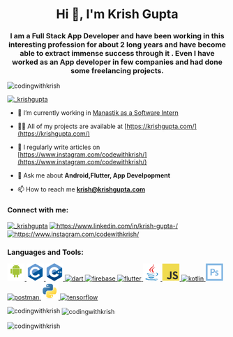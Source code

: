 <h1 align="center">Hi 👋, I'm Krish Gupta</h1>
<h3 align="center">I am a Full Stack App Developer  and have been working in this interesting profession for about 2 long years and have become able to extract immense success through it . Even I have worked as an App developer in few companies and had done some freelancing projects.</h3>

<p align="left"> <img src="https://komarev.com/ghpvc/?username=codingwithkrish&label=Profile%20views&color=0e75b6&style=flat" alt="codingwithkrish" /> </p>

<p align="left"> <a href="https://twitter.com/_krishgupta" target="blank"><img src="https://img.shields.io/twitter/follow/_krishgupta?logo=twitter&style=for-the-badge" alt="_krishgupta" /></a> </p>

- 🔭 I’m currently working in [Manastik as a Software Intern](https://manastik.com/)

- 👨‍💻 All of my projects are available at [https://krishgupta.com/](https://krishgupta.com/)

- 📝 I regularly write articles on [https://www.instagram.com/codewithkrish/](https://www.instagram.com/codewithkrish/)

- 💬 Ask me about **Android,Flutter, App Develpopment**

- 📫 How to reach me **krish@krishgupta.com**

<h3 align="left">Connect with me:</h3>
<p align="left">
<a href="https://twitter.com/_krishgupta" target="blank"><img align="center" src="https://raw.githubusercontent.com/rahuldkjain/github-profile-readme-generator/master/src/images/icons/Social/twitter.svg" alt="_krishgupta" height="30" width="40" /></a>
<a href="https://linkedin.com/in/https://www.linkedin.com/in/krish-gupta-/" target="blank"><img align="center" src="https://raw.githubusercontent.com/rahuldkjain/github-profile-readme-generator/master/src/images/icons/Social/linked-in-alt.svg" alt="https://www.linkedin.com/in/krish-gupta-/" height="30" width="40" /></a>
<a href="https://instagram.com/https://www.instagram.com/codewithkrish/" target="blank"><img align="center" src="https://raw.githubusercontent.com/rahuldkjain/github-profile-readme-generator/master/src/images/icons/Social/instagram.svg" alt="https://www.instagram.com/codewithkrish/" height="30" width="40" /></a>
</p>

<h3 align="left">Languages and Tools:</h3>
<p align="left"> <a href="https://developer.android.com" target="_blank" rel="noreferrer"> <img src="https://raw.githubusercontent.com/devicons/devicon/master/icons/android/android-original-wordmark.svg" alt="android" width="40" height="40"/> </a> <a href="https://www.cprogramming.com/" target="_blank" rel="noreferrer"> <img src="https://raw.githubusercontent.com/devicons/devicon/master/icons/c/c-original.svg" alt="c" width="40" height="40"/> </a> <a href="https://www.w3schools.com/cpp/" target="_blank" rel="noreferrer"> <img src="https://raw.githubusercontent.com/devicons/devicon/master/icons/cplusplus/cplusplus-original.svg" alt="cplusplus" width="40" height="40"/> </a> <a href="https://dart.dev" target="_blank" rel="noreferrer"> <img src="https://www.vectorlogo.zone/logos/dartlang/dartlang-icon.svg" alt="dart" width="40" height="40"/> </a> <a href="https://firebase.google.com/" target="_blank" rel="noreferrer"> <img src="https://www.vectorlogo.zone/logos/firebase/firebase-icon.svg" alt="firebase" width="40" height="40"/> </a> <a href="https://flutter.dev" target="_blank" rel="noreferrer"> <img src="https://www.vectorlogo.zone/logos/flutterio/flutterio-icon.svg" alt="flutter" width="40" height="40"/> </a> <a href="https://www.java.com" target="_blank" rel="noreferrer"> <img src="https://raw.githubusercontent.com/devicons/devicon/master/icons/java/java-original.svg" alt="java" width="40" height="40"/> </a> <a href="https://developer.mozilla.org/en-US/docs/Web/JavaScript" target="_blank" rel="noreferrer"> <img src="https://raw.githubusercontent.com/devicons/devicon/master/icons/javascript/javascript-original.svg" alt="javascript" width="40" height="40"/> </a> <a href="https://kotlinlang.org" target="_blank" rel="noreferrer"> <img src="https://www.vectorlogo.zone/logos/kotlinlang/kotlinlang-icon.svg" alt="kotlin" width="40" height="40"/> </a> <a href="https://www.photoshop.com/en" target="_blank" rel="noreferrer"> <img src="https://raw.githubusercontent.com/devicons/devicon/master/icons/photoshop/photoshop-line.svg" alt="photoshop" width="40" height="40"/> </a> <a href="https://postman.com" target="_blank" rel="noreferrer"> <img src="https://www.vectorlogo.zone/logos/getpostman/getpostman-icon.svg" alt="postman" width="40" height="40"/> </a> <a href="https://www.python.org" target="_blank" rel="noreferrer"> <img src="https://raw.githubusercontent.com/devicons/devicon/master/icons/python/python-original.svg" alt="python" width="40" height="40"/> </a> <a href="https://www.tensorflow.org" target="_blank" rel="noreferrer"> <img src="https://www.vectorlogo.zone/logos/tensorflow/tensorflow-icon.svg" alt="tensorflow" width="40" height="40"/> </a> </p>

<p><img align="left" src="https://github-readme-stats.vercel.app/api/top-langs?username=codingwithkrish&show_icons=true&locale=en&layout=compact" alt="codingwithkrish" /></p>

<p>&nbsp;<img align="center" src="https://github-readme-stats.vercel.app/api?username=codingwithkrish&show_icons=true&locale=en" alt="codingwithkrish" /></p>

<p><img align="center" src="https://github-readme-streak-stats.herokuapp.com/?user=codingwithkrish&" alt="codingwithkrish" /></p>
